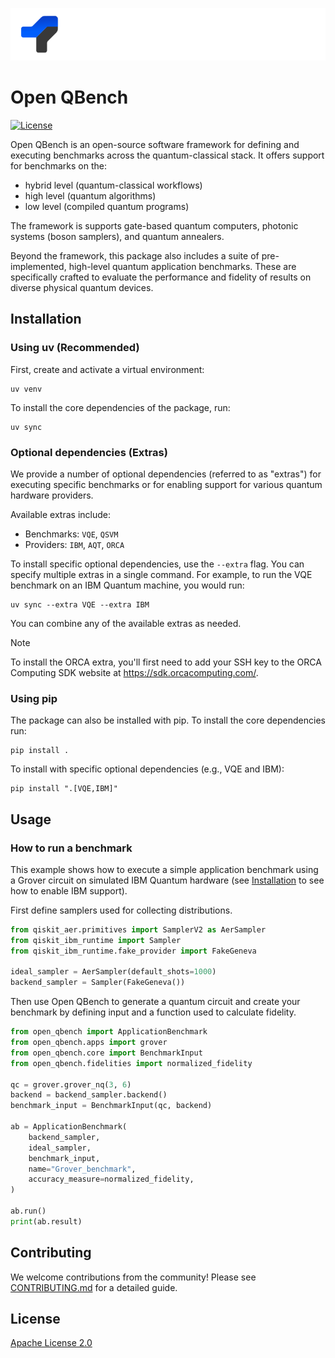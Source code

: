 <p align="center">
  <img src="./docs/_static/logo-dark.svg" />
</p>


# Open QBench
[![License](https://img.shields.io/github/license/PCSS-quantum/open-qbench)](https://github.com/PCSS-Quantum/open-qbench/blob/qbench_v2/LICENSE)


Open QBench is an open-source software framework for defining and executing benchmarks across the quantum-classical stack. It offers support for benchmarks on the:

- hybrid level (quantum-classical workflows)
- high level (quantum algorithms)
- low level (compiled quantum programs)

The framework is supports gate-based quantum computers, photonic systems (boson samplers), and quantum annealers.

Beyond the framework, this package also includes a suite of pre-implemented, high-level quantum application benchmarks. These are specifically crafted to evaluate the performance and fidelity of results on diverse physical quantum devices.

## Installation
### Using uv (Recommended)
First, create and activate a virtual environment:
```
uv venv
```
To install the core dependencies of the package, run:
```
uv sync
```
### Optional dependencies (Extras)
We provide a number of optional dependencies (referred to as "extras") for executing specific benchmarks or for enabling support for various quantum hardware providers.

Available extras include:

- Benchmarks: `VQE`, `QSVM`
- Providers: `IBM`, `AQT`, `ORCA`

To install specific optional dependencies, use the `--extra` flag. You can specify multiple extras in a single command. For example, to run the VQE benchmark on an IBM Quantum machine, you would run:
```
uv sync --extra VQE --extra IBM
```
You can combine any of the available extras as needed.

> [!NOTE]
> To install the ORCA extra, you'll first need to add your SSH key to the ORCA Computing SDK website at https://sdk.orcacomputing.com/.

### Using pip
The package can also be installed with pip.
To install the core dependencies run:
```
pip install .
```
To install with specific optional dependencies (e.g., VQE and IBM):
```
pip install ".[VQE,IBM]"
```

## Usage
### How to run a benchmark
This example shows how to execute a simple application benchmark using a Grover circuit on simulated IBM Quantum hardware (see [Installation](#installation) to see how to enable IBM support).

First define samplers used for collecting distributions.

```python
from qiskit_aer.primitives import SamplerV2 as AerSampler
from qiskit_ibm_runtime import Sampler
from qiskit_ibm_runtime.fake_provider import FakeGeneva

ideal_sampler = AerSampler(default_shots=1000)
backend_sampler = Sampler(FakeGeneva())
```

Then use Open QBench to generate a quantum circuit and create your benchmark by defining input and a function used to calculate fidelity.

```python
from open_qbench import ApplicationBenchmark
from open_qbench.apps import grover
from open_qbench.core import BenchmarkInput
from open_qbench.fidelities import normalized_fidelity

qc = grover.grover_nq(3, 6)
backend = backend_sampler.backend()
benchmark_input = BenchmarkInput(qc, backend)

ab = ApplicationBenchmark(
    backend_sampler,
    ideal_sampler,
    benchmark_input,
    name="Grover_benchmark",
    accuracy_measure=normalized_fidelity,
)

ab.run()
print(ab.result)

```

## Contributing
We welcome contributions from the community! Please see [CONTRIBUTING.md](./CONTRIBUTING.md) for a detailed guide.

## License
[Apache License 2.0](https://github.com/PCSS-Quantum/open-qbench/blob/qbench_v2/LICENSE)
